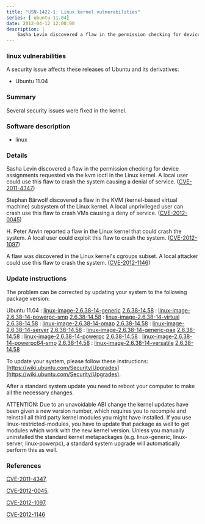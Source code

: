 ```yaml
---
title: "USN-1422-1: Linux kernel vulnerabilities"
series: [ ubuntu-11.04]
date: 2012-04-12 12:00:00
description: |
    Sasha Levin discovered a flaw in the permission checking for device assignments requested via the kvm ioctl in the Linux kernel. A local user could use this flaw to crash the system causing a denial of service. ([CVE-2011-4347](http://people.ubuntu.com/~ubuntu-security/cve/CVE-2011-4347))
--- 
```

 
### linux vulnerabilities

A security issue affects these releases of Ubuntu and its derivatives:

* Ubuntu 11.04

### Summary

Several security issues were fixed in the kernel. 

### Software description

* linux 

### Details

Sasha Levin discovered a flaw in the permission checking for device assignments requested via the kvm ioctl in the Linux kernel. A local user could use this flaw to crash the system causing a denial of service. ([CVE-2011-4347](http://people.ubuntu.com/~ubuntu-security/cve/CVE-2011-4347))

Stephan Bärwolf discovered a flaw in the KVM (kernel-based virtual machine) subsystem of the Linux kernel. A local unprivileged user can crash use this flaw to crash VMs causing a deny of service. ([CVE-2012-0045](http://people.ubuntu.com/~ubuntu-security/cve/CVE-2012-0045))

H. Peter Anvin reported a flaw in the Linux kernel that could crash the system. A local user could exploit this flaw to crash the system. ([CVE-2012-1097](http://people.ubuntu.com/~ubuntu-security/cve/CVE-2012-1097))

A flaw was discovered in the Linux kernel&#39;s cgroups subset. A local attacker could use this flaw to crash the system. ([CVE-2012-1146](http://people.ubuntu.com/~ubuntu-security/cve/CVE-2012-1146)) 

### Update instructions

The problem can be corrected by updating your system to the following package version:

Ubuntu 11.04
 : [linux-image-2.6.38-14-generic](https://launchpad.net/ubuntu/+source/linux) <span> [2.6.38-14.58](https://launchpad.net/ubuntu/+source/linux/2.6.38-14.58) </span> 
 : [linux-image-2.6.38-14-powerpc-smp](https://launchpad.net/ubuntu/+source/linux) <span> [2.6.38-14.58](https://launchpad.net/ubuntu/+source/linux/2.6.38-14.58) </span> 
 : [linux-image-2.6.38-14-virtual](https://launchpad.net/ubuntu/+source/linux) <span> [2.6.38-14.58](https://launchpad.net/ubuntu/+source/linux/2.6.38-14.58) </span> 
 : [linux-image-2.6.38-14-omap](https://launchpad.net/ubuntu/+source/linux) <span> [2.6.38-14.58](https://launchpad.net/ubuntu/+source/linux/2.6.38-14.58) </span> 
 : [linux-image-2.6.38-14-server](https://launchpad.net/ubuntu/+source/linux) <span> [2.6.38-14.58](https://launchpad.net/ubuntu/+source/linux/2.6.38-14.58) </span> 
 : [linux-image-2.6.38-14-generic-pae](https://launchpad.net/ubuntu/+source/linux) <span> [2.6.38-14.58](https://launchpad.net/ubuntu/+source/linux/2.6.38-14.58) </span> 
 : [linux-image-2.6.38-14-powerpc](https://launchpad.net/ubuntu/+source/linux) <span> [2.6.38-14.58](https://launchpad.net/ubuntu/+source/linux/2.6.38-14.58) </span> 
 : [linux-image-2.6.38-14-powerpc64-smp](https://launchpad.net/ubuntu/+source/linux) <span> [2.6.38-14.58](https://launchpad.net/ubuntu/+source/linux/2.6.38-14.58) </span> 
 : [linux-image-2.6.38-14-versatile](https://launchpad.net/ubuntu/+source/linux) <span> [2.6.38-14.58](https://launchpad.net/ubuntu/+source/linux/2.6.38-14.58) </span> 

To update your system, please follow these instructions: [https://wiki.ubuntu.com/Security/Upgrades](https://wiki.ubuntu.com/Security/Upgrades).

After a standard system update you need to reboot your computer to make all the necessary changes.

ATTENTION: Due to an unavoidable ABI change the kernel updates have been given a new version number, which requires you to recompile and reinstall all third party kernel modules you might have installed. If you use linux-restricted-modules, you have to update that package as well to get modules which work with the new kernel version. Unless you manually uninstalled the standard kernel metapackages (e.g. linux-generic, linux-server, linux-powerpc), a standard system upgrade will automatically perform this as well. 

### References

 [CVE-2011-4347](http://people.ubuntu.com/~ubuntu-security/cve/CVE-2011-4347), 

 [CVE-2012-0045](http://people.ubuntu.com/~ubuntu-security/cve/CVE-2012-0045), 

 [CVE-2012-1097](http://people.ubuntu.com/~ubuntu-security/cve/CVE-2012-1097), 

 [CVE-2012-1146](http://people.ubuntu.com/~ubuntu-security/cve/CVE-2012-1146)
 
